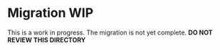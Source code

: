 # Migration WIP
This is a work in progress. The migration is not yet complete.
**DO NOT REVIEW THIS DIRECTORY**
